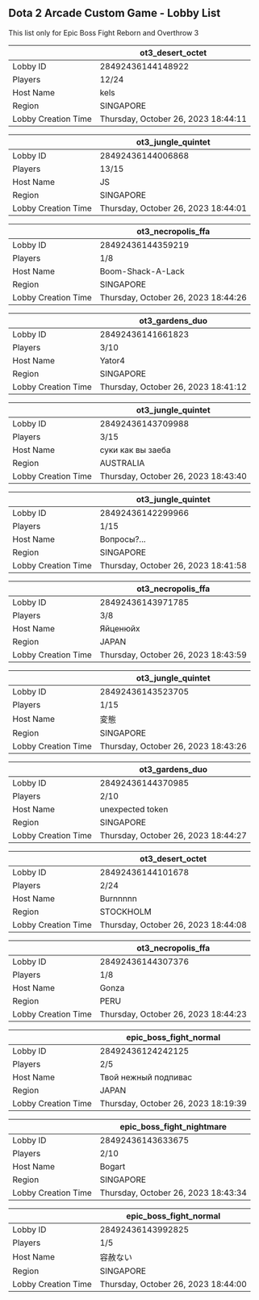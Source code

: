 ## Dota 2 Arcade Custom Game - Lobby List

This list only for Epic Boss Fight Reborn and Overthrow 3

|  | ot3_desert_octet |
| ------ | ------ |
| Lobby ID | 28492436144148922 |
| Players | 12/24 |
| Host Name | kels |
| Region | SINGAPORE |
| Lobby Creation Time | Thursday, October 26, 2023 18:44:11 |


|  | ot3_jungle_quintet |
| ------ | ------ |
| Lobby ID | 28492436144006868 |
| Players | 13/15 |
| Host Name | JS |
| Region | SINGAPORE |
| Lobby Creation Time | Thursday, October 26, 2023 18:44:01 |


|  | ot3_necropolis_ffa |
| ------ | ------ |
| Lobby ID | 28492436144359219 |
| Players | 1/8 |
| Host Name | Boom-Shack-A-Lack |
| Region | SINGAPORE |
| Lobby Creation Time | Thursday, October 26, 2023 18:44:26 |


|  | ot3_gardens_duo |
| ------ | ------ |
| Lobby ID | 28492436141661823 |
| Players | 3/10 |
| Host Name | Yator4 |
| Region | SINGAPORE |
| Lobby Creation Time | Thursday, October 26, 2023 18:41:12 |


|  | ot3_jungle_quintet |
| ------ | ------ |
| Lobby ID | 28492436143709988 |
| Players | 3/15 |
| Host Name | суки как вы заеба |
| Region | AUSTRALIA |
| Lobby Creation Time | Thursday, October 26, 2023 18:43:40 |


|  | ot3_jungle_quintet |
| ------ | ------ |
| Lobby ID | 28492436142299966 |
| Players | 1/15 |
| Host Name | Вопросы?... |
| Region | SINGAPORE |
| Lobby Creation Time | Thursday, October 26, 2023 18:41:58 |


|  | ot3_necropolis_ffa |
| ------ | ------ |
| Lobby ID | 28492436143971785 |
| Players | 3/8 |
| Host Name | Яйценюйх |
| Region | JAPAN |
| Lobby Creation Time | Thursday, October 26, 2023 18:43:59 |


|  | ot3_jungle_quintet |
| ------ | ------ |
| Lobby ID | 28492436143523705 |
| Players | 1/15 |
| Host Name | 変態 |
| Region | SINGAPORE |
| Lobby Creation Time | Thursday, October 26, 2023 18:43:26 |


|  | ot3_gardens_duo |
| ------ | ------ |
| Lobby ID | 28492436144370985 |
| Players | 2/10 |
| Host Name | unexpected token |
| Region | SINGAPORE |
| Lobby Creation Time | Thursday, October 26, 2023 18:44:27 |


|  | ot3_desert_octet |
| ------ | ------ |
| Lobby ID | 28492436144101678 |
| Players | 2/24 |
| Host Name | Burnnnnn |
| Region | STOCKHOLM |
| Lobby Creation Time | Thursday, October 26, 2023 18:44:08 |


|  | ot3_necropolis_ffa |
| ------ | ------ |
| Lobby ID | 28492436144307376 |
| Players | 1/8 |
| Host Name | Gonza |
| Region | PERU |
| Lobby Creation Time | Thursday, October 26, 2023 18:44:23 |


|  | epic_boss_fight_normal |
| ------ | ------ |
| Lobby ID | 28492436124242125 |
| Players | 2/5 |
| Host Name | Твой нежный подпивас |
| Region | JAPAN |
| Lobby Creation Time | Thursday, October 26, 2023 18:19:39 |


|  | epic_boss_fight_nightmare |
| ------ | ------ |
| Lobby ID | 28492436143633675 |
| Players | 2/10 |
| Host Name | Bogart |
| Region | SINGAPORE |
| Lobby Creation Time | Thursday, October 26, 2023 18:43:34 |


|  | epic_boss_fight_normal |
| ------ | ------ |
| Lobby ID | 28492436143992825 |
| Players | 1/5 |
| Host Name | 容赦ない |
| Region | SINGAPORE |
| Lobby Creation Time | Thursday, October 26, 2023 18:44:00 |


